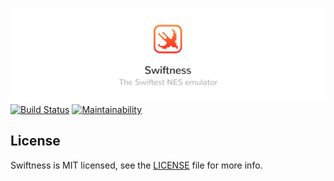 ![](https://raw.githubusercontent.com/afrigon/swiftness/master/banner.jpg)
[![Build Status](https://travis-ci.com/afrigon/swiftness.svg?branch=master)](https://travis-ci.com/afrigon/swiftness)
[![Maintainability](https://api.codeclimate.com/v1/badges/9806ccddcc2f9a14028b/maintainability)](https://codeclimate.com/github/afrigon/swiftness/maintainability)

## License

Swiftness is MIT licensed, see the [LICENSE](https://github.com/afrigon/swiftness/blob/master/LICENSE) file for more info.
